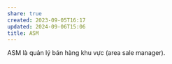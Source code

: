 ```yaml
---
share: true
created: 2023-09-05T16:17
updated: 2024-09-06T15:06
title: ASM
---
```

ASM là quản lý bán hàng khu vực (area sale manager).

